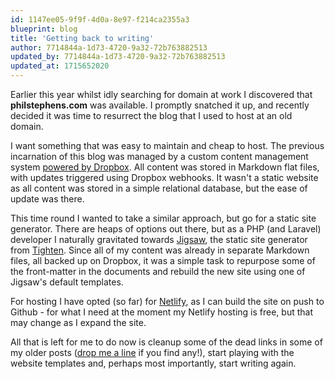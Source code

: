 ```yaml
---
id: 1147ee05-9f9f-4d0a-8e97-f214ca2355a3
blueprint: blog
title: 'Getting back to writing'
author: 7714844a-1d73-4720-9a32-72b763882513
updated_by: 7714844a-1d73-4720-9a32-72b763882513
updated_at: 1715652020
---
```

Earlier this year whilst idly searching for domain at work I discovered that **philstephens.com** was available.  I promptly snatched it up, and recently decided it was time to resurrect the blog that I used to host at an old domain.

I want something that was easy to maintain and cheap to host. The previous incarnation of this blog was managed by a custom content management system [powered by Dropbox](/blog/dropbox-as-a-blogging-platform).  All content was stored in Markdown flat files, with updates triggered using Dropbox webhooks.  It wasn't a static website as all content was stored in a simple relational database, but the ease of update was there.

This time round I wanted to take a similar approach, but go for a static site generator.  There are heaps of options out there, but as a PHP (and Laravel) developer I naturally gravitated towards [Jigsaw](https://jigsaw.tighten.co/), the static site generator from [Tighten](https://tighten.co/).  Since all of my content was already in separate Markdown files, all backed up on Dropbox, it was a simple task to repurpose some of the front-matter in the documents and rebuild the new site using one of Jigsaw's default templates.

For hosting I have opted (so far) for [Netlify](https://www.netlify.com/), as I can build the site on push to Github - for what I need at the moment my Netlify hosting is free, but that may change as I expand the site.

All that is left for me to do now is cleanup some of the dead links in some of my older posts ([drop me a line](mailto:phils@hey.com) if you find any!), start playing with the website templates and, perhaps most importantly, start writing again.